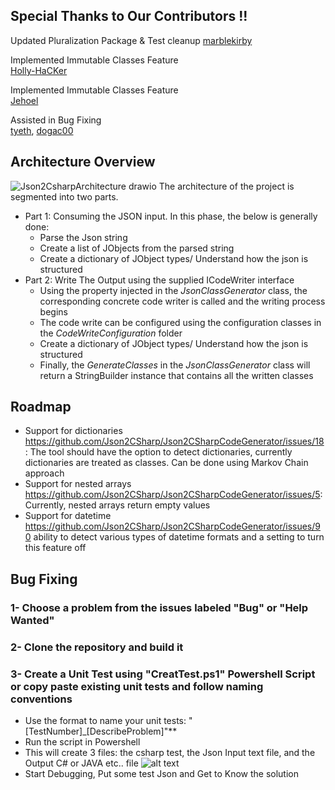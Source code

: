 ## Special Thanks to Our Contributors !!
Updated Pluralization Package & Test cleanup
[marblekirby](https://github.com/marblekirby) <br/> 

Implemented Immutable Classes Feature <br/>
[Holly-HaCKer](https://github.com/HoLLy-HaCKeR) <br/>

Implemented Immutable Classes Feature <br/>
[Jehoel](https://github.com/Jehoel) <br/>
 
Assisted in Bug Fixing <br/>
[tyeth](https://github.com/tyeth), [dogac00](https://github.com/dogac00)

## Architecture Overview
![Json2CsharpArchitecture drawio](https://user-images.githubusercontent.com/67238834/200273043-6e13fc15-2884-44d8-bf77-be3fc36b46d3.png)
The architecture of the project is segmented into two parts. 
- Part 1: Consuming the JSON input. In this phase, the below is generally done: 
  - Parse the Json string
  - Create a list of JObjects from the parsed string
  - Create a dictionary of JObject types/ Understand how the json is structured
- Part 2: Write The Output using the supplied ICodeWriter interface
  - Using the property injected in the *JsonClassGenerator* class, the corresponding concrete code writer is called and the writing process begins
  - The code write can be configured using the configuration classes in the *CodeWriteConfiguration* folder
  - Create a dictionary of JObject types/ Understand how the json is structured
  - Finally, the *GenerateClasses* in the *JsonClassGenerator* class will return a StringBuilder instance that contains all the written classes 

## Roadmap
- Support for dictionaries https://github.com/Json2CSharp/Json2CSharpCodeGenerator/issues/18: The tool should have the option to detect dictionaries, currently dictionaries are treated as classes. Can be done using Markov Chain approach
- Support for nested arrays https://github.com/Json2CSharp/Json2CSharpCodeGenerator/issues/5: Currently, nested arrays return empty values
- Support for datetime https://github.com/Json2CSharp/Json2CSharpCodeGenerator/issues/90 ability to detect various types of datetime formats and a setting to turn this feature off


## Bug Fixing
### 1- Choose a problem from the issues labeled "Bug" or "Help Wanted"
### 2- Clone the repository and build it
### 3- Create a Unit Test using "CreatTest.ps1" Powershell Script or copy paste existing unit tests and follow naming conventions
* Use the format to name your unit tests: "[TestNumber]_[DescribeProblem]"**
* Run the script in Powershell
* This will create 3 files: the csharp test, the Json Input text file, and the Output C# or JAVA etc.. file
![alt text](https://json2csharp.azureedge.net/images/github-repo-images/Test%20Files.png)
* Start Debugging, Put some test Json and Get to Know the solution 

